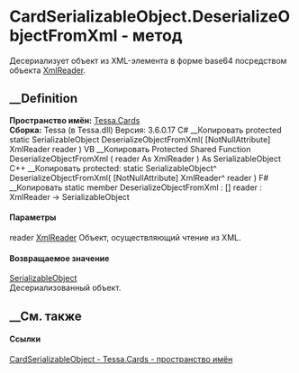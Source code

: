 # CardSerializableObject.DeserializeObjectFromXml - метод
Десериализует объект из XML-элемента в форме base64 посредством объекта
[XmlReader](https://learn.microsoft.com/dotnet/api/system.xml.xmlreader).
## __Definition
 **Пространство имён:** [Tessa.Cards](N_Tessa_Cards.htm)  
 **Сборка:** Tessa (в Tessa.dll) Версия: 3.6.0.17
C# __Копировать
     protected static SerializableObject DeserializeObjectFromXml(
    	[NotNullAttribute] XmlReader reader
    )
VB __Копировать
     Protected Shared Function DeserializeObjectFromXml ( 
    	<NotNullAttribute> reader As XmlReader
    ) As SerializableObject
C++ __Копировать
     protected:
    static SerializableObject^ DeserializeObjectFromXml(
    	[NotNullAttribute] XmlReader^ reader
    )
F# __Копировать
     static member DeserializeObjectFromXml : 
            [<NotNullAttribute>] reader : XmlReader -> SerializableObject 
#### Параметры
reader
[XmlReader](https://learn.microsoft.com/dotnet/api/system.xml.xmlreader)
    Объект, осуществляющий чтение из XML.
#### Возвращаемое значение
[SerializableObject](T_Tessa_Platform_Storage_SerializableObject.htm)  
Десериализованный объект.
##  __См. также
#### Ссылки
[CardSerializableObject - ](T_Tessa_Cards_CardSerializableObject.htm)
[Tessa.Cards - пространство имён](N_Tessa_Cards.htm)
